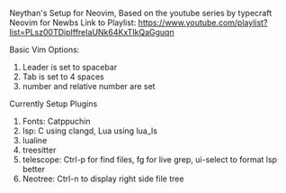 Neythan's Setup for Neovim,
Based on the youtube series by typecraft Neovim for Newbs
Link to Playlist: https://www.youtube.com/playlist?list=PLsz00TDipIffreIaUNk64KxTIkQaGguqn

Basic Vim Options:
1. Leader is set to spacebar
2. Tab is set to 4 spaces
3. number and relative number are set

Currently Setup Plugins
1. Fonts: Catppuchin
2. lsp: C using clangd, Lua using lua_ls
3. lualine
4. treesitter
5. telescope: Ctrl-p for find files, <leader>fg for live grep, ui-select to format lsp better
6. Neotree: Ctrl-n to display right side file tree
